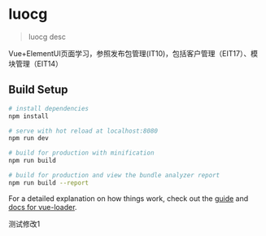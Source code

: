 # luocg

> luocg desc

Vue+ElementUI页面学习，参照发布包管理(IT10)，包括客户管理（EIT17）、模块管理（EIT14）
## Build Setup

``` bash
# install dependencies
npm install

# serve with hot reload at localhost:8080
npm run dev

# build for production with minification
npm run build

# build for production and view the bundle analyzer report
npm run build --report
```

For a detailed explanation on how things work, check out the [guide](http://vuejs-templates.github.io/webpack/) and [docs for vue-loader](http://vuejs.github.io/vue-loader).


测试修改1